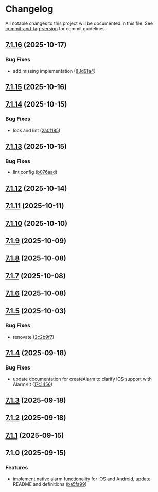 # Changelog

All notable changes to this project will be documented in this file. See [commit-and-tag-version](https://github.com/absolute-version/commit-and-tag-version) for commit guidelines.

## [7.1.16](https://github.com/Cap-go/capacitor-alarm/compare/7.1.15...7.1.16) (2025-10-17)


### Bug Fixes

* add missing implementation ([83d91a4](https://github.com/Cap-go/capacitor-alarm/commit/83d91a4deb92a7bf7746771442b4ec90f3c1afe2))

## [7.1.15](https://github.com/Cap-go/capacitor-alarm/compare/7.1.14...7.1.15) (2025-10-16)

## [7.1.14](https://github.com/Cap-go/capacitor-alarm/compare/7.1.13...7.1.14) (2025-10-15)


### Bug Fixes

* lock and lint ([2a0f185](https://github.com/Cap-go/capacitor-alarm/commit/2a0f18551b7244ee09626edff099a6457479598f))

## [7.1.13](https://github.com/Cap-go/capacitor-alarm/compare/7.1.12...7.1.13) (2025-10-15)


### Bug Fixes

* lint config ([b076aad](https://github.com/Cap-go/capacitor-alarm/commit/b076aad02829ac6b25014f4154525bf36c3cf839))

## [7.1.12](https://github.com/Cap-go/capacitor-alarm/compare/7.1.11...7.1.12) (2025-10-14)

## [7.1.11](https://github.com/Cap-go/capacitor-alarm/compare/7.1.10...7.1.11) (2025-10-11)

## [7.1.10](https://github.com/Cap-go/capacitor-alarm/compare/7.1.9...7.1.10) (2025-10-10)

## [7.1.9](https://github.com/Cap-go/capacitor-alarm/compare/7.1.8...7.1.9) (2025-10-09)

## [7.1.8](https://github.com/Cap-go/capacitor-alarm/compare/7.1.7...7.1.8) (2025-10-08)

## [7.1.7](https://github.com/Cap-go/capacitor-alarm/compare/7.1.6...7.1.7) (2025-10-08)

## [7.1.6](https://github.com/Cap-go/capacitor-alarm/compare/7.1.5...7.1.6) (2025-10-08)

## [7.1.5](https://github.com/Cap-go/capacitor-alarm/compare/7.1.4...7.1.5) (2025-10-03)


### Bug Fixes

* renovate ([2c2b9f7](https://github.com/Cap-go/capacitor-alarm/commit/2c2b9f75a78cfca197e4d6edccef9a13a7239eca))

## [7.1.4](https://github.com/Cap-go/capacitor-alarm/compare/7.1.3...7.1.4) (2025-09-18)


### Bug Fixes

* update documentation for createAlarm to clarify iOS support with AlarmKit ([17c1456](https://github.com/Cap-go/capacitor-alarm/commit/17c1456163dab77f2c666fa41097dd95616242a6))

## [7.1.3](https://github.com/Cap-go/capacitor-alarm/compare/7.1.2...7.1.3) (2025-09-18)

## [7.1.2](https://github.com/Cap-go/capacitor-alarm/compare/7.1.1...7.1.2) (2025-09-18)

## [7.1.1](https://github.com/Cap-go/capacitor-alarm/compare/7.1.0...7.1.1) (2025-09-15)

## 7.1.0 (2025-09-15)


### Features

* implement native alarm functionality for iOS and Android, update README and definitions ([ba5fa99](https://github.com/Cap-go/capacitor-alarm/commit/ba5fa99e85233a35af2018c11f825f2803b222d5))
